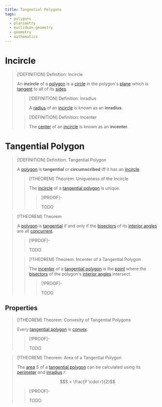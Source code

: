 ```yaml
---
title: Tangential Polygons
tags:
  - polygons
  - planimetry
  - euclidean-geometry
  - geometry
  - mathematics
---
```


# Incircle

>[!DEFINITION] Definition: Incircle
>
>An **incircle** of a [polygon](./index.md) is a [circle](../Plane%20Curves/Circles/Circle.md) in the polygon's [plane](../../Surfaces/Planes.md) which is [tangent](../Plane%20Curves/Circles/Configurations%20of%20Lines%20and%20Circles.md) to all of its [sides](./index.md).
>
>>[!DEFINITION] Definition: Inradius
>>
>>A [radius](../Plane%20Curves/Circles/Circle.md) of an [incircle](Tangential%20Polygons.md) is known as an **inradius**.
>>
>
>>[!DEFINITION] Definition: Incenter
>>
>>The [center](../Plane%20Curves/Circles/Circle.md) of an [incircle](Tangential%20Polygons.md) is known as an **incenter**.
>>
>

# Tangential Polygon

>[!DEFINITION] Definition: Tangential Polygon
>
>A [polygon](./index.md) is **tangential** or **circumscribed** iff it has an [incircle](Tangential%20Polygons.md).
>
>>[!THEOREM] Theorem: Uniqueness of the Incircle
>>
>>The [incircle](Tangential%20Polygons.md) of a [tangential polygon](Tangential%20Polygon.md) is unique.
>>
>>>[!PROOF]-
>>>
>>>TODO
>>>
>>
>

>[!THEOREM] Theorem
>
>A [polygon](./index.md) is [tangential](Tangential%20Polygons.md) if and only if the [bisectors](../../Angles/Plane%20Angles/Angle%20Bisector%20of%20a%20Plane%20Angle.md) of its [interior angles](Interior%20Angle.md) are all [concurrent](../../Curves/Straight%20Lines/Concurrent%20Lines.md).
>
>>[!PROOF]-
>>
>>TODO
>>
>
>>[!THEOREM] Theorem: Incenter of a Tangential Polygon
>>
>>The [incenter](Tangential%20Polygons.md) of a [tangential polygon](Tangential%20Polygons.md) is the [point](../../Euclidean%20Space/Points%20vs%20Vectors/index.md) where the [bisectors](../../Angles/Plane%20Angles/Angle%20Bisector%20of%20a%20Plane%20Angle.md) of the polygon's [interior angles](Interior%20Angle.md) intersect.
>>
>>>[!PROOF]-
>>>
>>>TODO
>>>
>>
>

## Properties

>[!THEOREM] Theorem: Convexity of Tangential Polygons
>
>Every [tangential polygon](Tangential%20Polygons.md) is [convex](Convex%20Polygons/Convex%20Polygon.md).
>
>>[!PROOF]-
>>
>>TODO
>>
>

>[!THEOREM] Theorem: Area of a Tangential Polygon
>
>The [area](Area%20of%20a%20Polygon.md) $S$ of a [tangential polygon](Tangential%20Polygons.md) can be calculated using its [perimeter](Perimeter.md) and [inradius](Tangential%20Polygons.md) $r$:
>
>$$S = \frac{P \cdot r}{2}$$
>
>>[!PROOF]-
>>
>>TODO
>>
>